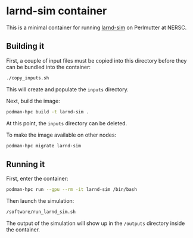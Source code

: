 # larnd-sim container

This is a minimal container for running
[larnd-sim](https://github.com/DUNE/larnd-sim) on Perlmutter at NERSC.

## Building it

First, a couple of input files must be copied into this directory before they can be bundled into the container:

``` bash
./copy_inputs.sh
```

This will create and populate the `inputs` directory.

Next, build the image:

``` bash
podman-hpc build -t larnd-sim .
```

At this point, the `inputs` directory can be deleted.

To make the image available on other nodes:

``` bash
podman-hpc migrate larnd-sim
```

## Running it

First, enter the container:

``` bash
podman-hpc run --gpu --rm -it larnd-sim /bin/bash
```

Then launch the simulation:

``` bash
/software/run_larnd_sim.sh
```

The output of the simulation will show up in the `/outputs` directory inside the container.
